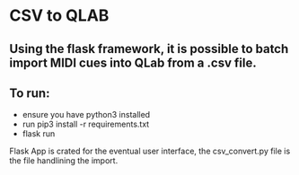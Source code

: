 # CSV to QLAB

## Using the flask framework, it is possible to batch import MIDI cues into QLab from a .csv file.

## To run:
- ensure you have python3 installed
- run pip3 install -r requirements.txt
- flask run

Flask App is crated for the eventual user interface, the csv_convert.py file is the file handlining the import.
